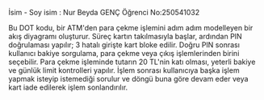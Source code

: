 İsim - Soy isim : Nur Beyda GENÇ
Öğrenci No:250541032

Bu DOT kodu, bir ATM'den para çekme işlemini adım adım modelleyen bir akış diyagramı oluşturur. Süreç kartın takılmasıyla başlar, ardından PIN doğrulaması yapılır; 3 hatalı girişte kart bloke edilir. Doğru PIN sonrası kullanıcı bakiye sorgulama, para çekme veya çıkış işlemlerinden birini seçebilir. Para çekme işleminde tutarın 20 TL'nin katı olması, yeterli bakiye ve günlük limit kontrolleri yapılır. İşlem sonrası kullanıcıya başka işlem yapmak isteyip istemediği sorulur ve döngü buna göre devam eder veya kart iade edilerek işlem sonlandırılır.
